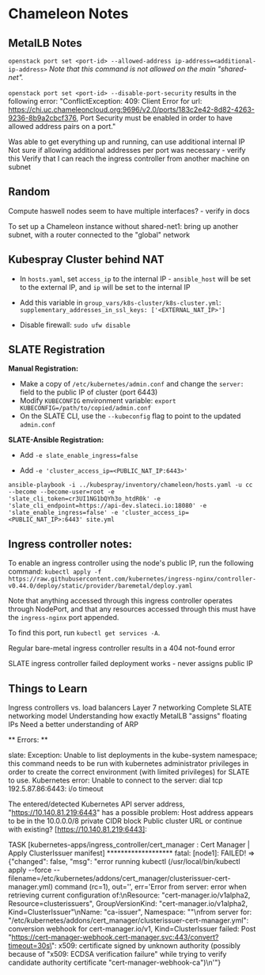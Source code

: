 # Chameleon Notes


## MetalLB Notes

`openstack port set <port-id> --allowed-address ip-address=<additional-ip-address>`
*Note that this command is not allowed on the main "shared-net".*

`openstack port set <port-id> --disable-port-security`
results in the following error: "ConflictException: 409: Client Error for url: https://chi.uc.chameleoncloud.org:9696/v2.0/ports/183c2e42-8d82-4263-9236-8b9a2cbcf376, Port Security must be enabled in order to have allowed address pairs on a port."

Was able to get everything up and running, can use additional internal IP
Not sure if allowing additional addresses per port was necessary - verify this
Verify that I can reach the ingress controller from another machine on subnet


## Random

Compute haswell nodes seem to have multiple interfaces? - verify in docs

To set up a Chameleon instance without shared-net1: bring up another subnet, with a router connected to the "global" network


## Kubespray Cluster behind NAT

* In `hosts.yaml`, set `access_ip` to the internal IP - `ansible_host` will be set to the external IP, and `ip` will be set to the internal IP

* Add this variable in `group_vars/k8s-cluster/k8s-cluster.yml`: 
`supplementary_addresses_in_ssl_keys: ['<EXTERNAL_NAT_IP>']`

* Disable firewall: `sudo ufw disable`


## SLATE Registration

**Manual Registration:**

* Make a copy of `/etc/kubernetes/admin.conf` and change the `server:` field to the public IP of cluster (port 6443)
* Modify `KUBECONFIG` environment variable: `export KUBECONFIG=/path/to/copied/admin.conf`
* On the SLATE CLI, use the `--kubeconfig` flag to point to the updated `admin.conf`



**SLATE-Ansible Registration:**

* Add `-e slate_enable_ingress=false`

* Add `-e 'cluster_access_ip=<PUBLIC_NAT_IP:6443>'`

`ansible-playbook -i ../kubespray/inventory/chameleon/hosts.yaml -u cc --become --become-user=root -e 'slate_cli_token=cr3UI1NG1bQYh3o_htdR0k' -e 'slate_cli_endpoint=https://api-dev.slateci.io:18080' -e 'slate_enable_ingress=false' -e 'cluster_access_ip=<PUBLIC_NAT_IP>:6443' site.yml`


## Ingress controller notes:

To enable an ingress controller using the node's public IP, run the following command: `kubectl apply -f https://raw.githubusercontent.com/kubernetes/ingress-nginx/controller-v0.44.0/deploy/static/provider/baremetal/deploy.yaml`

Note that anything accessed through this ingress controller operates through NodePort, and that any resources accessed through this must have the `ingress-nginx` port appended.

To find this port, run `kubectl get services -A`.

Regular bare-metal ingress controller results in a 404 not-found error

SLATE ingress controller failed deployment works - never assigns public IP


## Things to Learn

Ingress controllers vs. load balancers
Layer 7 networking
Complete SLATE networking model
Understanding how exactly MetalLB "assigns" floating IPs
Need a better understanding of ARP



** Errors: **

slate: Exception: Unable to list deployments in the kube-system namespace; this command needs to be run with kubernetes administrator privileges in order to create the correct environment (with limited privileges) for SLATE to use.
Kubernetes error: Unable to connect to the server: dial tcp 192.5.87.86:6443: i/o timeout


The entered/detected Kubernetes API server address,
"https://10.140.81.219:6443"
has a possible problem:
Host address appears to be in the 10.0.0.0/8 private CIDR block
Public cluster URL or continue with existing? [https://10.140.81.219:6443]:

TASK [kubernetes-apps/ingress_controller/cert_manager : Cert Manager | Apply ClusterIssuer manifest] *******************
fatal: [node1]: FAILED! => {"changed": false, "msg": "error running kubectl (/usr/local/bin/kubectl apply --force --filename=/etc/kubernetes/addons/cert_manager/clusterissuer-cert-manager.yml) command (rc=1), out='', err='Error from server: error when retrieving current configuration of:\nResource: \"cert-manager.io/v1alpha2, Resource=clusterissuers\", GroupVersionKind: \"cert-manager.io/v1alpha2, Kind=ClusterIssuer\"\nName: \"ca-issuer\", Namespace: \"\"\nfrom server for: \"/etc/kubernetes/addons/cert_manager/clusterissuer-cert-manager.yml\": conversion webhook for cert-manager.io/v1, Kind=ClusterIssuer failed: Post \"https://cert-manager-webhook.cert-manager.svc:443/convert?timeout=30s\": x509: certificate signed by unknown authority (possibly because of \"x509: ECDSA verification failure\" while trying to verify candidate authority certificate \"cert-manager-webhook-ca\")\n'"}



